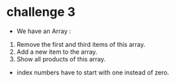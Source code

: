 # challenge 3

- We have an Array :

1. Remove the first and third items of this array.
2. Add a new item to the array.
3. Show all products of this array.

- index numbers have to start with one instead of zero.